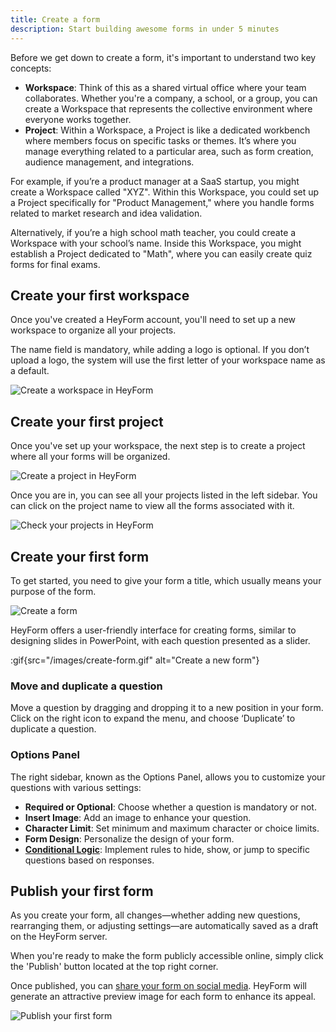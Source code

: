 ```yaml
---
title: Create a form
description: Start building awesome forms in under 5 minutes
---
```


Before we get down to create a form, it's important to understand two key concepts:

- **Workspace**: Think of this as a shared virtual office where your team collaborates. Whether you're a company, a school, or a group, you can create a Workspace that represents the collective environment where everyone works together.
- **Project**: Within a Workspace, a Project is like a dedicated workbench where members focus on specific tasks or themes. It’s where you manage everything related to a particular area, such as form creation, audience management, and integrations.

For example, if you’re a product manager at a SaaS startup, you might create a Workspace called "XYZ". Within this Workspace, you could set up a Project specifically for "Product Management," where you handle forms related to market research and idea validation.

Alternatively, if you’re a high school math teacher, you could create a Workspace with your school’s name. Inside this Workspace, you might establish a Project dedicated to "Math", where you can easily create quiz forms for final exams.

## Create your first workspace

Once you've created a HeyForm account, you'll need to set up a new workspace to organize all your projects.

The name field is mandatory, while adding a logo is optional. If you don’t upload a logo, the system will use the first letter of your workspace name as a default.

<img
  src="/images/create-workspace.png"
  alt="Create a workspace in HeyForm"
  data-zoomable
/>

## Create your first project

Once you've set up your workspace, the next step is to create a project where all your forms will be organized.

<img
  src="/images/create-project.png"
  alt="Create a project in HeyForm"
  data-zoomable
/>

Once you are in, you can see all your projects listed in the left sidebar. You can click on the project name to view all the forms associated with it.

<img
  src="/images/projects.png"
  alt="Check your projects in HeyForm"
  data-zoomable
/>

## Create your first form

To get started, you need to give your form a title, which usually means your purpose of the form.

<img
  src="/images/create-form.png"
  alt="Create a form"
  data-zoomable
/>

HeyForm offers a user-friendly interface for creating forms, similar to designing slides in PowerPoint, with each question presented as a slider.

:gif{src="/images/create-form.gif" alt="Create a new form"}

### Move and duplicate a question

Move a question by dragging and dropping it to a new position in your form. Click on the right icon to expand the menu, and choose ‘Duplicate’ to duplicate a question.

### Options Panel

The right sidebar, known as the Options Panel, allows you to customize your questions with various settings:

- **Required or Optional**: Choose whether a question is mandatory or not.
- **Insert Image**: Add an image to enhance your question.
- **Character Limit**: Set minimum and maximum character or choice limits.
- **Form Design**: Personalize the design of your form.
- [**Conditional Logic**](/features/conditional-logic): Implement rules to hide, show, or jump to specific questions based on responses.

## Publish your first form

As you create your form, all changes—whether adding new questions, rearranging them, or adjusting settings—are automatically saved as a draft on the HeyForm server.

When you're ready to make the form publicly accessible online, simply click the 'Publish' button located at the top right corner.

Once published, you can [share your form on social media](/features/share). HeyForm will generate an attractive preview image for each form to enhance its appeal.

<img
  src="/images/publish-form.png"
  alt="Publish your first form"
  data-zoomable
/>